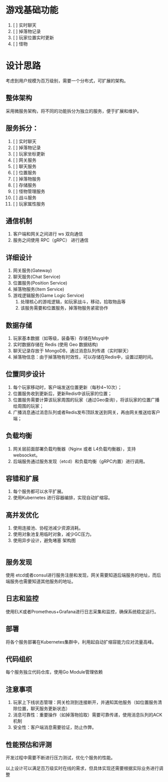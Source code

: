 # 游戏基础功能
1. [ ] 实时聊天
2. [ ] 掉落物记录
3. [ ] 玩家位置实时更新
4. [ ] 怪物

# 设计思路
考虑到用户规模为百万级别，需要一个分布式，可扩展的架构。

## 整体架构
采用微服务架构，将不同的功能拆分为独立的服务，便于扩展和维护。

## 服务拆分：
1. [ ] 实时聊天
2. [ ] 掉落物记录
3. [ ] 玩家坐标更新
4. [ ] 网关服务
5. [ ] 聊天服务
6. [ ] 位置服务
7. [ ] 掉落物服务
8. [ ] 存储服务
9. [ ] 怪物管理服务
10. [ ] 战斗服务
11. [ ] 玩家属性服务


## 通信机制
1. 客户端和网关之间进行 ws 双向通信
2. 服务之间使用 RPC（gRPC） 进行通信

## 详细设计
1. 网关服务(Gateway)
2. 聊天服务(Chat Service)
3. 位置服务(Position Service)
4. 掉落物服务(Item Service)
5. 游戏逻辑服务(Game Logic Service)
   1. 处理核心的游戏逻辑，如玩家战斗，移动，拾取物品等
   2. 该服务需要和位置服务，掉落物服务紧密协作

## 数据存储
1. 玩家基本数据（如等级，装备等）存储在Msyql中
2. 实时数据存储在 Redis (使用 Geo 数据结构)
3. 聊天记录存放于 MongoDB，通过消息队列传递（实时聊天）
4. 掉落物信息：由于掉落物有时效性，可以存储在Redis中，设置过期时间。

## 位置同步设计
1. 每个玩家移动时，客户端发送位置更新（每秒4~10次）；
2. 位置服务收到更新后，更新Redis中该玩家的位置；
3. 位置服务需要计算该玩家周围的玩家（通过Geo查询），将该玩家的位置广播给周围的玩家；
4. 广播消息通过消息队列或者Redis发布顶跃发送到网关，再由网关推送给客户端；

## 负载均衡
1. 网关层前面部署负载均衡器（Nginx 或者 L4负载均衡器），支持 websocket。
2. 后端服务通过服务发现（etcd）和负载均衡（gRPC内置）进行调用。

## 容错和扩展
1. 每个服务都可以水平扩展。
2. 使用Kubernetes 进行容器编排，实现自动扩缩容。

## 高并发优化
1. 使用连接池、协程池减少资源消耗。
2. 使用对象池复用临时对象，减少GC压力。
3. 使用异步设计，避免堵塞 
   架构图
   ```

   ```

## 服务发现
使用 etcd或者consul进行服务注册和发现，网关需要知道后端服务的地址，而后端服务也需要知道其他服务的地址。

## 日志和监控
使用ELK或者Prometheus+Grafana进行日志采集和监控，确保系统稳定运行。

## 部署
将各个服务部署在Kubernetes集群中，利用起自动扩缩容能力应对流量高峰。

## 代码组织
每个服务独立代码仓库，使用Go Module管理依赖

## 注意事项
1. 玩家上下线状态管理：网关检测到连接断开，并通知其他服务（如位置服务清除位置，聊天服务更新状态）
2. 消息可靠性：重要操作（如掉落物拾取）需要可靠传递，使用消息队列的ACK机制
3. 安全性：客户端消息需要验证，防止作弊。

## 性能预估和评测
开发过程中需要不断进行压力测试，优化个服务的性能。

以上设计可以满足百万级实时在线的需求，但具体实现还需要根据实际业务进行调整